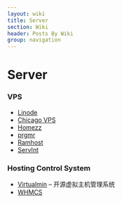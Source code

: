 ```yaml
---
layout: wiki
title: Server
section: Wiki
header: Posts By Wiki
group: navigation
---
```


Server
======

### VPS

-   [Linode](http://www.linode.com/)
-   [Chicago VPS](https://www.chicagovps.net/)
-   [Homezz](http://homezz.com)
-   [prgmr](http://prgmr.com)
-   [Ramhost](http://www.ramhost.us/?page=vps/linux-openvz-atlanta-east)
-   [ServInt](http://www.servint.net/)

### Hosting Control System

-   [Virtualmin](http://www.virtualmin.com) – 开源虚拟主机管理系统
-   [WHMCS](http://www.whmcs.com/)
